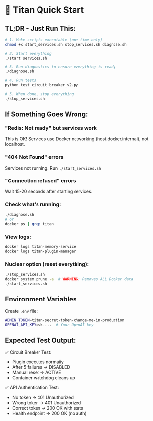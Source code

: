 # 🚀 Titan Quick Start

## TL;DR - Just Run This:

```bash
# 1. Make scripts executable (one time only)
chmod +x start_services.sh stop_services.sh diagnose.sh

# 2. Start everything
./start_services.sh

# 3. Run diagnostics to ensure everything is ready
./diagnose.sh

# 4. Run tests
python test_circuit_breaker_v2.py

# 5. When done, stop everything
./stop_services.sh
```

## If Something Goes Wrong:

### "Redis: Not ready" but services work
This is OK! Services use Docker networking (host.docker.internal), not localhost.

### "404 Not Found" errors
Services not running. Run `./start_services.sh`

### "Connection refused" errors  
Wait 15-20 seconds after starting services.

### Check what's running:
```bash
./diagnose.sh
# or
docker ps | grep titan
```

### View logs:
```bash
docker logs titan-memory-service
docker logs titan-plugin-manager
```

### Nuclear option (reset everything):
```bash
./stop_services.sh
docker system prune -a  # WARNING: Removes ALL Docker data
./start_services.sh
```

## Environment Variables

Create `.env` file:
```bash
ADMIN_TOKEN=titan-secret-token-change-me-in-production
OPENAI_API_KEY=sk-...  # Your OpenAI key
```

## Expected Test Output:

✅ Circuit Breaker Test:
- Plugin executes normally
- After 5 failures → DISABLED
- Manual reset → ACTIVE
- Container watchdog cleans up

✅ API Authentication Test:
- No token → 401 Unauthorized
- Wrong token → 401 Unauthorized  
- Correct token → 200 OK with stats
- Health endpoint → 200 OK (no auth)

